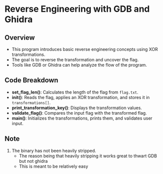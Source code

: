 # Reverse Engineering with GDB and Ghidra

## Overview

- This program introduces basic reverse engineering concepts using XOR transformations. 
- The goal is to reverse the transformation and uncover the flag. 
- Tools like GDB or Ghidra can help analyze the flow of the program.

## Code Breakdown

- **set_flag_len()**: Calculates the length of the flag from `flag.txt`.
- **init()**: Reads the flag, applies an XOR transformation, and stores it in `transformations[]`.
- **print_transformation_key()**: Displays the transformation values.
- **validate_flag()**: Compares the input flag with the transformed flag.
- **main()**: Initializes the transformations, prints them, and validates user input.

## Note

1. The binary has not been heavily stripped. 
    - The reason being that heavily stripping it works great to thwart GDB but not ghidra
    - This is meant to be relatively easy
